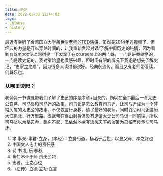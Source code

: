 ```yaml
---
title: 史记
date: 2022-05-30 12:44:02
tags:
- Chinese
- history
---
```


最近有幸听了台湾国立大学[吕世浩老师的TED演讲](https://www.youtube.com/watch?v=Ap0w3PgSK7g)，虽然是2014年的视频了，但经典的力量是可以穿越时间的，让我重新燃起对读/了解中国历史的热情，因为看到有说mooc便上网所搜一下发现了在coursera上的两门课，一门是讲秦始皇的，一门是读史记的，我对秦始皇也很感兴趣，但时间有限的情况下我还是想先了解史记，“史家之绝唱”，因为很多人读过都说好。经典永流传。而且又有老师带着读，何其乐也。

### 从哪里读起？

老师第一节课就带我们了解了史记的序是序章+目录的，所以在全书最后一章太史公自序，司马谈和司马迁的故事。司马谈是怎么教育司马迁，让司马迁成为一个非常厉害的太史公的故事，不仅仅言行身教，请了最好的老师，同时资助司马迁游历大江南北，行万里路。汉武帝在泰山封禅但没有邀请太史公司马谈一同前往，所以司马谈以为是天命，卧床不起，但依然以撰写流传天下的论著为己任而传承与司马迁。
1. 孝 事亲-事君-立身，（孝经）：立身行道，扬名于后世，以显父母，孝之终也
2. 中国文人志士的责任感
3. 诗 书 礼 乐 春秋
4. 当仁不让于师 责无旁贷
5. 志者，士之心也
6. （左传）立德 立功 立言